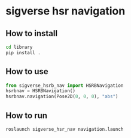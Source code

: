 # sigverse hsr navigation

## How to install

```bash
cd library
pip install .
```

## How to use

```python
from sigverse_hsrb_nav import HSRBNavigation
hsrbnav = HSRBNavigation()
hsrbnav.navigation(Pose2D(0, 0, 0), "abs")
```

## How to run

```bash
roslaunch sigverse_hsr_nav navigation.launch
```
